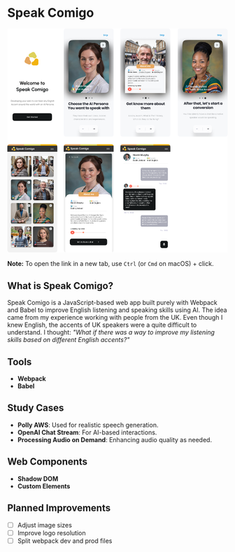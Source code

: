 # Speak Comigo

[![Figma Design](./github_template_readme.png)](https://www.figma.com/design/JydOxmkYaOWDorwQvw2WmR/Speak-comigo?node-id=208-304&t=adXJDHxMDXJNslF9-1)

**Note:** To open the link in a new tab, use `Ctrl` (or `Cmd` on macOS) + click.

## What is Speak Comigo?

Speak Comigo is a JavaScript-based web app built purely with Webpack and Babel to improve English listening and speaking skills using AI. 
The idea came from my experience working with people from the UK. Even though I knew English, the accents of UK speakers were a quite difficult to understand. 
I thought: _"What if there was a way to improve my listening skills based on different English accents?"_

## Tools

- **Webpack**
- **Babel**

## Study Cases

- **Polly AWS**: Used for realistic speech generation.
- **OpenAI Chat Stream**: For AI-based interactions.
- **Processing Audio on Demand**: Enhancing audio quality as needed.

## Web Components

- **Shadow DOM**
- **Custom Elements**

## Planned Improvements

- [ ] Adjust image sizes
- [ ] Improve logo resolution
- [ ] Split webpack dev and prod files
